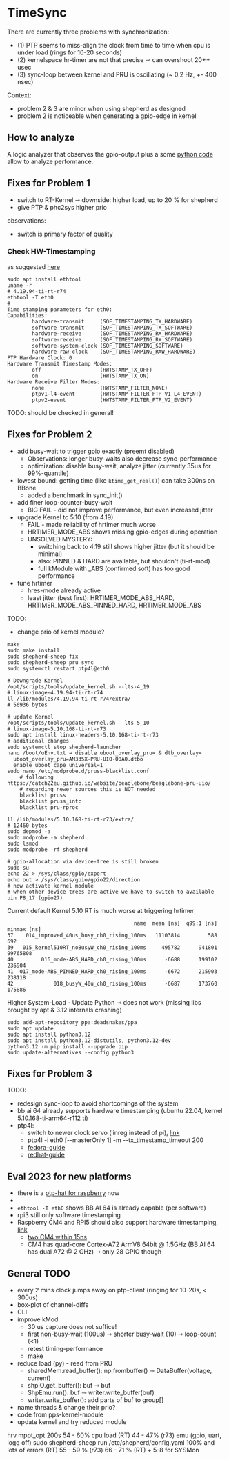 # TimeSync

There are currently three problems with synchronization:

- (1) PTP seems to miss-align the clock from time to time when cpu is under load (rings for 10-20 seconds)
- (2) kernelspace hr-timer are not that precise ⇾ can overshoot 20++ usec
- (3) sync-loop between kernel and PRU is oscillating (~ 0.2 Hz, +- 400 nsec)

Context:

- problem 2 & 3 are minor when using shepherd as designed
- problem 2 is noticeable when generating a gpio-edge in kernel

## How to analyze

A logic analyzer that observes the gpio-output plus a some [python code](https://github.com/orgua/shepherd/tree/dev/software/test_timesync) allow to analyze performance.

## Fixes for Problem 1

- switch to RT-Kernel ⇾ downside: higher load, up to 20 % for shepherd
- give PTP & phc2sys higher prio

observations:

- switch is primary factor of quality

### Check HW-Timestamping

as suggested [here](https://forum.beagleboard.org/t/beaglebone-black-hardware-timestamping-with-5-10-ti-rt-kernel-using-omap-image-builder/31031/11)

```Shell
sudo apt install ethtool
uname -r
# 4.19.94-ti-rt-r74
ethtool -T eth0
#
Time stamping parameters for eth0:
Capabilities:
        hardware-transmit     (SOF_TIMESTAMPING_TX_HARDWARE)
        software-transmit     (SOF_TIMESTAMPING_TX_SOFTWARE)
        hardware-receive      (SOF_TIMESTAMPING_RX_HARDWARE)
        software-receive      (SOF_TIMESTAMPING_RX_SOFTWARE)
        software-system-clock (SOF_TIMESTAMPING_SOFTWARE)
        hardware-raw-clock    (SOF_TIMESTAMPING_RAW_HARDWARE)
PTP Hardware Clock: 0
Hardware Transmit Timestamp Modes:
        off                   (HWTSTAMP_TX_OFF)
        on                    (HWTSTAMP_TX_ON)
Hardware Receive Filter Modes:
        none                  (HWTSTAMP_FILTER_NONE)
        ptpv1-l4-event        (HWTSTAMP_FILTER_PTP_V1_L4_EVENT)
        ptpv2-event           (HWTSTAMP_FILTER_PTP_V2_EVENT)
```

TODO: should be checked in general!

## Fixes for Problem 2

- add busy-wait to trigger gpio exactly (preemt disabled)
  - Observations: longer busy-waits also decrease sync-performance
  - optimization: disable busy-wait, analyze jitter (currently 35us for 99%-quantile)
- lowest bound: getting time (like `ktime_get_real()`) can take 300ns on BBone
  - added a benchmark in sync_init()
- add finer loop-counter-busy-wait 
  - BIG FAIL - did not improve performance, but even increased jitter
- upgrade Kernel to 5.10 (from 4.19) 
  - FAIL - made reliability of hrtimer much worse
  - HRTIMER_MODE_ABS shows missing gpio-edges during operation
  - UNSOLVED MYSTERY: 
    - switching back to 4.19 still shows higher jitter (but it should be minimal)
    - also: PINNED & HARD are available, but shouldn't (ti-rt-mod)
    - full kModule with _ABS (confirmed soft) has too good performance
- tune hrtimer
  - hres-mode already active
  - least jitter (best first): HRTIMER_MODE_ABS_HARD, HRTIMER_MODE_ABS_PINNED_HARD, HRTIMER_MODE_ABS

TODO:
- change prio of kernel module?

```shell
make
sudo make install
sudo shepherd-sheep fix
sudo shepherd-sheep pru sync
sudo systemctl restart ptp4l@eth0
```

```Shell
# Downgrade Kernel
/opt/scripts/tools/update_kernel.sh --lts-4_19
# linux-image-4.19.94-ti-rt-r74
ll /lib/modules/4.19.94-ti-rt-r74/extra/
# 56936 bytes

# update Kernel
/opt/scripts/tools/update_kernel.sh --lts-5_10
# linux-image-5.10.168-ti-rt-r73
sudo apt install linux-headers-5.10.168-ti-rt-r73
# additional changes
sudo systemctl stop shepherd-launcher
nano /boot/uEnv.txt ⇾ disable uboot_overlay_pru= & dtb_overlay=
  uboot_overlay_pru=AM335X-PRU-UIO-00A0.dtbo
  enable_uboot_cape_universal=1
sudo nano /etc/modprobe.d/pruss-blacklist.conf
    # following https://catch22eu.github.io/website/beaglebone/beaglebone-pru-uio/
    # regarding newer sources this is NOT needed
    blacklist pruss
    blacklist pruss_intc
    blacklist pru-rproc

ll /lib/modules/5.10.168-ti-rt-r73/extra/
# 12460 bytes
sudo depmod -a
sudo modprobe -a shepherd
sudo lsmod
sudo modprobe -rf shepherd
```

```shell
# gpio-allocation via device-tree is still broken
sudo su
echo 22 > /sys/class/gpio/export
echo out > /sys/class/gpio/gpio22/direction
# now activate kernel module
# when other device trees are active we have to switch to available pin P8_17 (gpio27)
```

Current default Kernel 5.10 RT is much worse at triggering hrtimer

```Shell
                                         name  mean [ns]  q99:1 [ns]  minmax [ns]
37    014_improved_40us_busy_ch0_rising_100ms   11103814         588          692
39   015_kernel510RT_noBusyW_ch0_rising_100ms     495782      941801     99765808
40         016_mode-ABS_HARD_ch0_rising_100ms      -6688      199102       236904
41  017_mode-ABS_PINNED_HARD_ch0_rising_100ms      -6672      215903       238118
42             018_busyW_40u_ch0_rising_100ms      -6687      173760       175886

```

Higher System-Load - Update Python
⇾ does not work (missing libs brought by apt & 3.12 internals crashing) 

```Shell
sudo add-apt-repository ppa:deadsnakes/ppa
sudo apt update
sudo apt install python3.12
sudo apt install python3.12-distutils, python3.12-dev
python3.12 -m pip install --upgrade pip
sudo update-alternatives --config python3
```

## Fixes for Problem 3

TODO:

- redesign sync-loop to avoid shortcomings of the system
- bb ai 64 already supports hardware timestamping (ubuntu 22.04, kernel 5.10.168-ti-arm64-r112 ti)
- ptp4l: 
  - switch to newer clock servo (linreg instead of pi), [link](https://medium.com/inatech/sync-your-clocks-better-ptp-settings-on-raspberry-pi-37a9a54e4802)
  - ptp4l -i eth0 [--masterOnly 1] -m --tx_timestamp_timeout 200
  - [fedora-guide](https://docs.fedoraproject.org/en-US/fedora/latest/system-administrators-guide/servers/Configuring_PTP_Using_ptp4l/)
  - [redhat-guide](https://www.redhat.com/en/blog/combining-ptp-ntp-get-best-both-worlds)

## Eval 2023 for new platforms

- there is a [ptp-hat for raspberry](https://hackaday.com/2021/08/16/new-part-day-raspberry-pi-hat-for-ieee1588-precision-time-protocol/) now
- 
- `ethtool -T eth0` shows BB AI 64 is already capable (per software)
- rpi3 still only software timestamping
- Raspberry CM4 and RPI5 should also support hardware timestamping, [link](https://forums.raspberrypi.com/viewtopic.php?t=358275)
  - [two CM4 within 15ns](https://www.jeffgeerling.com/blog/2022/ptp-and-ieee-1588-hardware-timestamping-on-raspberry-pi-cm4)
  - CM4 has quad-core Cortex-A72 ArmV8 64bit @ 1.5GHz (BB AI 64 has dual A72 @ 2 GHz) ⇾ only 28 GPIO though

## General TODO

- every 2 mins clock jumps away on ptp-client (ringing for 10-20s, < 300us)
- box-plot of channel-diffs
- CLI
- improve kMod
    - 30 us capture does not suffice!
    - first non-busy-wait (100us) ⇾ shorter busy-wait (10) ⇾ loop-count (<1)
    - retest timing-performance
    - make
- reduce load (py) - read from PRU
    - sharedMem.read_buffer(): np.frombuffer() ⇾ DataBuffer(voltage, current)
    - shpIO.get_buffer(): buf ⇾ buf
    - ShpEmu.run(): buf ⇾ writer.write_buffer(buf)
    - writer.write_buffer(): add parts of buf to group[]
- name threads & change their prio?
- code from pps-kernel-module
- update kernel and try reduced module


hrv mppt_opt 200s
    54 - 60% cpu load (RT)
    44 - 47%        (r73)
emu (gpio, uart, logg off)
sudo shepherd-sheep run /etc/shepherd/config.yaml
    100% and lots of errors (RT)
    55 - 59 % (r73)
    66 - 71 % (RT) + 5-8 for SYSMon

